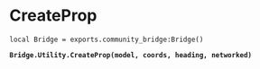 # CreateProp



<pre class="language-lua"><code class="lang-lua">local Bridge = exports.community_bridge:Bridge()

<strong>Bridge.Utility.CreateProp(model, coords, heading, networked)
</strong>
</code></pre>

